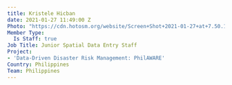 ```yaml
---
title: Kristele Hicban
date: 2021-01-27 11:49:00 Z
Photo: "https://cdn.hotosm.org/website/Screen+Shot+2021-01-27+at+7.50.17+PM.png"
Member Type:
  Is Staff: true
Job Title: Junior Spatial Data Entry Staff
Project:
- 'Data-Driven Disaster Risk Management: PhilAWARE'
Country: Philippines
Team: Philippines
---
```


